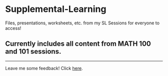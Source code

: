 # Supplemental-Learning
Files, presentations, worksheets, etc. from my SL Sessions for everyone to access!

## Currently includes all content from MATH 100 and 101 sessions.
---

Leave me some feedback! Click [here](https://iht3n5zgshu.typeform.com/to/k7aORYAf).
